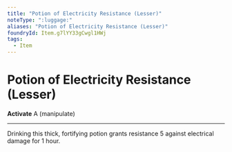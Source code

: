 ```yaml
---
title: "Potion of Electricity Resistance (Lesser)"
noteType: ":luggage:"
aliases: "Potion of Electricity Resistance (Lesser)"
foundryId: Item.g7lYY33gCwgl1HWj
tags:
  - Item
---
```


# Potion of Electricity Resistance (Lesser)

**Activate** A (manipulate)

* * *

Drinking this thick, fortifying potion grants resistance 5 against electrical damage for 1 hour.



